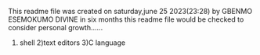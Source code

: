 This readme file was created on saturday,june 25 2023(23:28)
by GBENMO ESEMOKUMO DIVINE 
in six months this readme file would be checked to consider personal growth......
1) shell
2)text editors
3)C language

